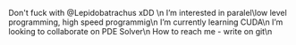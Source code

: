 Don't fuck with @Lepidobatrachus xDD \n
I’m interested in paralel\low level programming, high speed programmig\n
I’m currently learning CUDA\n
I’m looking to collaborate on PDE Solver\n
How to reach me - write on git\n

<!---
Lepidobatrachus/Lepidobatrachus is a ✨ special ✨ repository because its `README.md` (this file) appears on your GitHub profile.
You can click the Preview link to take a look at your changes.
--->
